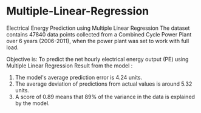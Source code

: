 # Multiple-Linear-Regression
Electrical Energy Prediction using Multiple Linear Regression
The dataset contains 47840 data points collected from a Combined Cycle Power Plant over 6 years (2006-2011), 
when the power plant was set to work with full load.

Objective is: To predict the net hourly electrical energy output (PE) using Multiple Linear Regression
Result from the model :
1. The model's average prediction error is 4.24 units.
2. The average deviation of predictions from actual values is around 5.32 units.
3. A score of 0.89 means that 89% of the variance in the data is explained by the model.
